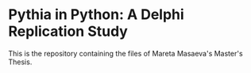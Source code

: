 # Pythia in Python: A Delphi Replication Study

This is the repository containing the files of Mareta Masaeva's Master's Thesis.

